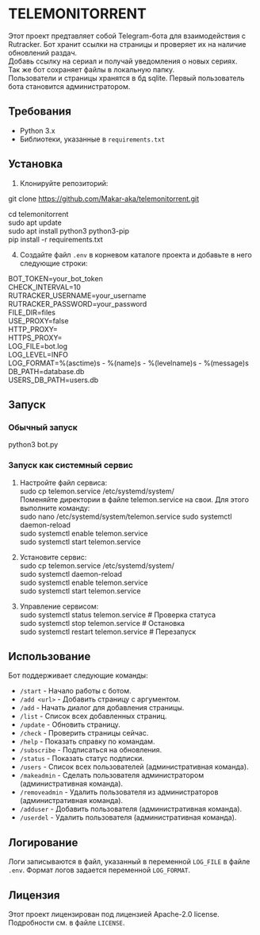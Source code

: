 # TELEMONITORRENT

Этот проект предтавляет собой Telegram-бота для взаимодействия с Rutracker.
Бот хранит ссылки на страницы и проверяет их на наличие обновлений раздач.\
Добавь ссылку на сериал и получай уведомления о новых сериях.\
Так же бот сохраняет файлы в локальную папку.\
Пользователи и страницы хранятся в бд sqlite. Первый пользователь бота становится администратором. 

## Требования
- Python 3.x
- Библиотеки, указанные в `requirements.txt`

## Установка

1. Клонируйте репозиторий:

git clone https://github.com/Makar-aka/telemonitorrent.git

cd telemonitorrent\
sudo apt update\
sudo apt install python3 python3-pip\
pip install -r requirements.txt

4. Создайте файл `.env` в корневом каталоге проекта и добавьте в него следующие строки:

BOT_TOKEN=your_bot_token\
CHECK_INTERVAL=10\
RUTRACKER_USERNAME=your_username\
RUTRACKER_PASSWORD=your_password\
FILE_DIR=files\
USE_PROXY=false\
HTTP_PROXY=\
HTTPS_PROXY=\
LOG_FILE=bot.log\
LOG_LEVEL=INFO\
LOG_FORMAT=%(asctime)s - %(name)s - %(levelname)s - %(message)s\
DB_PATH=database.db\
USERS_DB_PATH=users.db


## Запуск
### Обычный запуск
python3 bot.py

### Запуск как системный сервис
1.	Настройте файл сервиса:\
sudo cp telemon.service /etc/systemd/system/\
Поменяйте директории в файле telemon.service на свои. Для этого выполните команду:\
sudo nano /etc/systemd/system/telemon.service
sudo systemctl daemon-reload\
sudo systemctl enable telemon.service\
sudo systemctl start telemon.service

2.	Установите сервис:\
sudo cp telemon.service /etc/systemd/system/\
sudo systemctl daemon-reload\
sudo systemctl enable telemon.service\
sudo systemctl start telemon.service

3.	Управление сервисом:\
sudo systemctl status telemon.service  # Проверка статуса\
sudo systemctl stop telemon.service    # Остановка\
sudo systemctl restart telemon.service # Перезапуск

## Использование

Бот поддерживает следующие команды:

- `/start` - Начало работы с ботом.
- `/add <url>` - Добавить страницу с аргументом.
- `/add` - Начать диалог для добавления страницы.
- `/list` - Список всех добавленных страниц.
- `/update` - Обновить страницу.
- `/check` - Проверить страницы сейчас.
- `/help` - Показать справку по командам.
- `/subscribe` - Подписаться на обновления.
- `/status` - Показать статус подписки.
- `/users` - Список всех пользователей (административная команда).
- `/makeadmin` - Сделать пользователя администратором (административная команда).
- `/removeadmin` - Удалить пользователя из администраторов (административная команда).
- `/adduser` - Добавить пользователя (административная команда).
- `/userdel` - Удалить пользователя (административная команда).

## Логирование

Логи записываются в файл, указанный в переменной `LOG_FILE` в файле `.env`. Формат логов задается переменной `LOG_FORMAT`.


## Лицензия

Этот проект лицензирован под лицензией Apache-2.0 license. Подробности см. в файле `LICENSE`.
